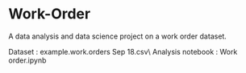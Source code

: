 # Work-Order
A data analysis and data science project on a work order dataset.

Dataset : example.work.orders Sep 18.csv\ 
Analysis notebook : Work order.ipynb
